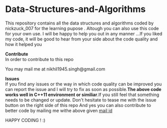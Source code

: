 # Data-Structures-and-Algorithms
This repository contains all the data structures and algorithms coded by nickzuck_007 for the learning pupose .
Altough you can also use this code for your own use. I will be happy to help you out in any manner ...If you liked my code, it will be good to hear from your side about the code quality and how it helped you



<b>Contribute</b><br/>
In order to contribute to this repo
<div id = 'mail'>
  You may mail me at nikhil1945.singh@gmail.com</div>



<B>Issues</B><br/>
If you find any issues or the way in which code quality can be improved you can report the issue and I will try to fix as soon as possible.<b>The above code works well in C++11 environment or similiar</b>.If you still feel that something needs to be changed or update. Don't hesitate to tease me with the issue button on the right side of this repo 
And yes you can also contribute to better code by mailing me withe above given <A href = '#mail'>mail id</A>

HAPPY CODING ! 
:)
